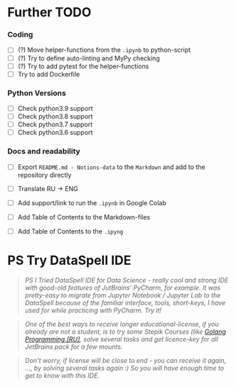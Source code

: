 # Further TODO


### Coding

- [ ] (?) Move helper-functions from the `.ipynb` to python-script
- [ ] (?) Try to define auto-linting and MyPy checking
- [ ] (?) Try to add pytest for the helper-functions
- [ ] Try to add Dockerfile

### Python Versions

- [ ] Check python3.9 support
- [ ] Check python3.8 support
- [ ] Check python3.7 support
- [ ] Check python3.6 support

### Docs and readability

- [ ] Export `README.md - Notions-data`  to the `Markdown` and add to the repository directly
- [ ] Translate RU -> ENG
- [ ] Add support/link to run the `.ipynb` in Google Colab
- [ ] Add Table of Contents to the Markdown-files
- [ ] Add Table of Contents to the `.ipyng`


# PS Try DataSpell IDE

> *PS I Tried DataSpell IDE for Data Science - really cool and strong IDE with good-old features of JutBrains' PyCharm,
  for example. It was pretty-easy to migrate from Jupyter Notebook / Jupyter Lab to the DataSpell because of the
  familiar interface, tools, short-keys, I have used for while practicing with PyCharm. Try it!*

> *One of the best ways to receive longer educational-license, if you already are not a student, is to try some
  Stepik Courses (like [Golang Programming \[RU\]](https://stepik.org/course/54403/), solve several tasks and get 
  licence-key for all JetBrains pack for a few mounts.* 

> *Don't worry, if license will be close to end - you can receive it again, ..., by solving several tasks again :) 
  So you will have enough time to get to know with this IDE.*